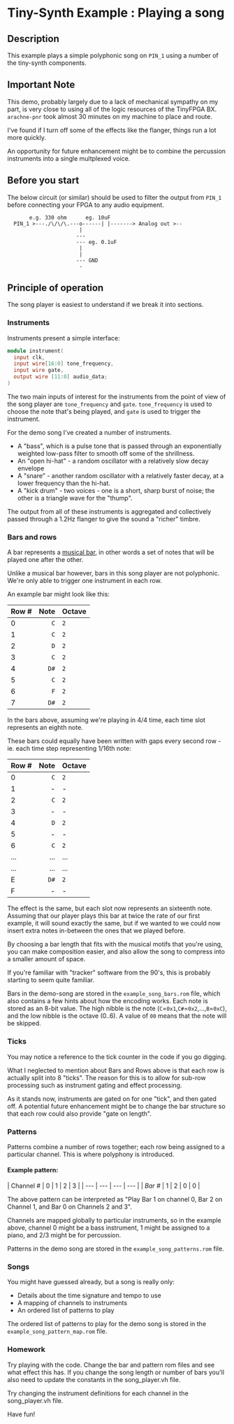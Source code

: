 # Tiny-Synth Example : Playing a song

## Description

This example plays a simple polyphonic song on `PIN_1` using a number of the tiny-synth components.

## Important Note

This demo, probably largely due to a lack of mechanical sympathy on my part,  is very close
to using all of the logic resources of the TinyFPGA BX.  `arachne-pnr` took almost 30 minutes
on my machine to place and route.

I've found if I turn off some of the effects like the flanger, things run a lot more quickly.

An opportunity for future enhancement might be to combine the percussion instruments into a single multplexed voice.

## Before you start

The below circuit (or similar) should be used to filter the output from `PIN_1` before connecting your FPGA to any audio equipment.

```      
       e.g. 330 ohm      eg. 10uF
  PIN_1 >---./\/\/\.---o------| |-------> Analog out >--
                       |
                      ---
                      --- eg. 0.1uF
                       |
                       |
                      --- GND
                       -                 
```

## Principle of operation

The song player is easiest to understand if we break it into sections.

### Instruments

Instruments present a simple interface:

```verilog
module instrument(
  input clk,
  input wire[16:0] tone_frequency,
  input wire gate,
  output wire [11:0] audio_data;
)
```

The two main inputs of interest for the instruments from the point of view of the
song player are `tone_frequency` and `gate`.
`tone_frequency` is used to choose the note that's being played, and `gate` is used
to trigger the instrument.

For the demo song I've created a number of instruments.  

* A "bass", which is a pulse tone that is passed through an exponentially weighted low-pass filter to smooth off some of the shrillness.
* An "open hi-hat" - a random oscillator with a relatively slow decay envelope
* A "snare" - another random oscillator with a relatively faster decay, at a lower frequency than the hi-hat.
* A "kick drum" - two voices - one is a short, sharp burst of noise; the other is a triangle wave for the "thump".

The output from all of these instruments is aggregated and collectively passed through a 1.2Hz flanger to give the sound a "richer" timbre.

### Bars and rows

A bar represents a [musical bar](https://en.wikipedia.org/wiki/Bar_(music)), in other words a set of notes that will be played one after the other.

Unlike a musical bar however, bars in this song player are not polyphonic.  We're only able to trigger one instrument in each row.

An example bar might look like this:

| Row # | Note | Octave |
| --- | ---: | --- |
|0 | `C`  | `2` |
|1 | `C`  | `2` |
|2 | `D`  | `2` |
|3 | `C`  | `2` |
|4 | `D#` | `2` |
|5 | `C`  | `2` |
|6 | `F`  | `2` |
|7 | `D#` | `2` |

In the bars above, assuming we're playing in 4/4 time, each time slot represents an eighth note.

These bars could equally have been written with gaps every second row - ie. each time step representing 1/16th note:

| Row # | Note | Octave |
| --- | ---: | --- |
|0 | `C`  | `2` |
|1 | - | - |
|2 | `C`  | `2` |
|3 | - | - |
|4 | `D`  | `2` |
|5 | - | - |
|6 | `C`  | `2` |
|... | ... | ... |
|... | ... | ... |
|E | `D#` | `2` |
|F | - | - |

The effect is the same, but each slot now represents an sixteenth note.  Assuming that our player plays this bar at twice the rate of our first example, it will sound exactly the same, but if we wanted to we could now insert extra notes in-between the ones that we played before.

By choosing a bar length that fits with the musical motifs that you're using, you can make composition easier, and also allow the song to compress into a smaller amount of space.

If you're familiar with "tracker" software from the 90's, this is probably starting to seem quite familiar.

Bars in the demo-song are stored in the `example_song_bars.rom` file, which also contains a few hints about how the encoding works.  Each note is stored as an 8-bit value. The high nibble is the note (`C`=`0x1`,`C#`=`0x2`,...,`B`=`0xC`), and the low nibble is the octave (0..6).  A value of `00` means that the note will be skipped.

### Ticks

You may notice a reference to the tick counter in the code if you go digging.

What I neglected to mention about Bars and Rows above is that each row is actually split into 8 "ticks".
The reason for this is to allow for sub-row processing such as instrument gating and effect processing.

As it stands now, instruments are gated on for one "tick", and then gated off.  A potential future enhancement might be to change the bar structure so that each row could also provide "gate on length".

### Patterns

Patterns combine a number of rows together; each row being assigned to a particular channel.  This is where polyphony is introduced.

#### Example pattern:

| Channel # | 0 | 1 | 2 | 3 |
| --- | --- | --- | --- |
| *Bar #* | 1 | 2 | 0 | 0 |

The above pattern can be interpreted as "Play Bar 1 on channel 0, Bar 2 on Channel 1, and Bar 0 on Channels 2 and 3".

Channels are mapped globally to particular instruments, so in the example above, channel 0 might be a bass instrument, 1 might be assigned to a piano, and 2/3 might be for percussion.

Patterns in the demo song are stored in the `example_song_patterns.rom` file.

### Songs

You might have guessed already, but a song is really only:

* Details about the time signature and tempo to use
* A mapping of channels to instruments
* An ordered list of patterns to play

The ordered list of patterns to play for the demo song is stored in the `example_song_pattern_map.rom` file.

### Homework

Try playing with the code. Change the bar and pattern rom files and see
what effect this has.  If you change the song length or number of bars you'll also need to update
the constants in the song_player.vh file.

Try changing the instrument definitions for each channel in the song_player.vh file.

Have fun!

